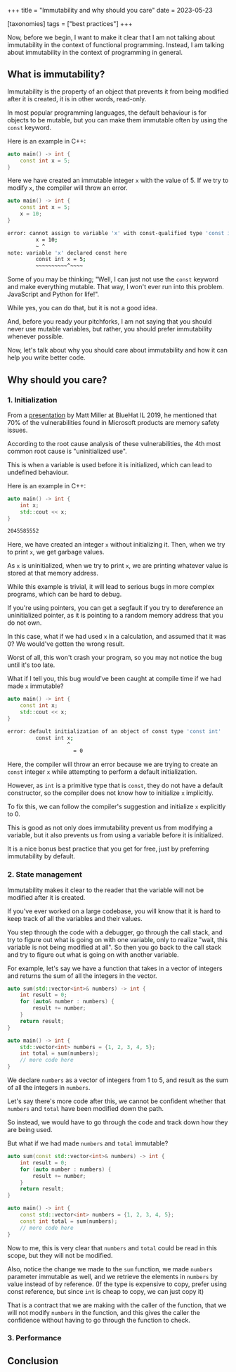 +++
title = "Immutability and why should you care"
date = 2023-05-23

[taxonomies]
tags = ["best practices"]
+++

Now, before we begin, I want to make it clear that I am not talking about immutability in the context of functional programming. Instead, I am talking about immutability in the context of programming in general.

## What is immutability?

Immutability is the property of an object that prevents it from being modified after it is created, it is in other words, read-only.

In most popular programming languages, the default behaviour is for objects to be mutable, but you can make them immutable often by using the `const` keyword.

Here is an example in C++:

```cpp
auto main() -> int {
    const int x = 5;
}
```

Here we have created an immutable integer `x` with the value of 5. If we try to modify `x`, the compiler will throw an error.

```cpp
auto main() -> int {
    const int x = 5;
    x = 10;
}
```

```bash
error: cannot assign to variable 'x' with const-qualified type 'const int'
         x = 10;
         ~ ^
note: variable 'x' declared const here
         const int x = 5;
         ~~~~~~~~~~^~~~~
```

Some of you may be thinking; "Well, I can just not use the `const` keyword and make everything mutable. That way, I won't ever run into this problem. JavaScript and Python for life!".

While yes, you can do that, but it is not a good idea.

And, before you ready your pitchforks, I am not saying that you should never use mutable variables, but rather, you should prefer immutability whenever possible.

Now, let's talk about why you should care about immutability and how it can help you write better code.

## Why should you care?

### 1. Initialization

From a [presentation](https://github.com/microsoft/MSRC-Security-Research/blob/master/presentations/2019_02_BlueHatIL/2019_01%20-%20BlueHatIL%20-%20Trends%2C%20challenge%2C%20and%20shifts%20in%20software%20vulnerability%20mitigation.pdf) by Matt Miller at BlueHat IL 2019, he mentioned that 70% of the vulnerabilities found in Microsoft products are memory safety issues.

According to the root cause analysis of these vulnerabilities, the 4th most common root cause is "uninitialized use".

This is when a variable is used before it is initialized, which can lead to undefined behaviour.

Here is an example in C++:

```cpp
auto main() -> int {
    int x;
    std::cout << x;
}
```

```bash
2045585552
```

Here, we have created an integer `x` without initializing it. Then, when we try to print `x`, we get garbage values.

As `x` is uninitialized, when we try to print `x`, we are printing whatever value is stored at that memory address.

While this example is trivial, it will lead to serious bugs in more complex programs, which can be hard to debug.

If you're using pointers, you can get a segfault if you try to dereference an uninitialized pointer, as it is pointing to a random memory address that you do not own.

In this case, what if we had used `x` in a calculation, and assumed that it was 0? We would've gotten the wrong result.

Worst of all, this won't crash your program, so you may not notice the bug until it's too late.

What if I tell you, this bug would've been caught at compile time if we had made `x` immutable?

```cpp
auto main() -> int {
    const int x;
    std::cout << x; 
}
```

```bash
error: default initialization of an object of const type 'const int'
         const int x;
                   ^
                     = 0
```

Here, the compiler will throw an error because we are trying to create an `const` integer `x` while attempting to perform a default initialization.

However, as `int` is a primitive type that is `const`, they do not have a default constructor, so the compiler does not know how to initialize `x` implicitly.

To fix this, we can follow the compiler's suggestion and initialize `x` explicitly to 0.

This is good as not only does immutability prevent us from modifying a variable, but it also prevents us from using a variable before it is initialized.

It is a nice bonus best practice that you get for free, just by preferring immutability by default.

### 2. State management

Immutability makes it clear to the reader that the variable will not be modified after it is created.

If you've ever worked on a large codebase, you will know that it is hard to keep track of all the variables and their values.

You step through the code with a debugger, go through the call stack, and try to figure out what is going on with one variable, only to realize "wait, this variable is not being modified at all". So then you go back to the call stack and try to figure out what is going on with another variable.

For example, let's say we have a function that takes in a vector of integers and returns the sum of all the integers in the vector.

```cpp
auto sum(std::vector<int>& numbers) -> int {
    int result = 0;
    for (auto& number : numbers) {
        result += number;
    }
    return result;
}

auto main() -> int {
    std::vector<int> numbers = {1, 2, 3, 4, 5};
    int total = sum(numbers);
    // more code here
}
```

We declare `numbers` as a vector of integers from 1 to 5, and result as the sum of all the integers in `numbers`.

Let's say there's more code after this, we cannot be confident whether that `numbers` and `total` have been modified down the path.

So instead, we would have to go through the code and track down how they are being used.

But what if we had made `numbers` and `total` immutable?

```cpp
auto sum(const std::vector<int>& numbers) -> int {
    int result = 0;
    for (auto number : numbers) {
        result += number;
    }
    return result;
}

auto main() -> int {
    const std::vector<int> numbers = {1, 2, 3, 4, 5};
    const int total = sum(numbers);
    // more code here
}
```

Now to me, this is very clear that `numbers` and `total` could be read in this scope, but they will not be modified.

Also, notice the change we made to the `sum` function, we made `numbers` parameter immutable as well, and we retrieve the elements in `numbers` by value instead of by reference. (If the type is expensive to copy, prefer using const reference, but since `int` is cheap to copy, we can just copy it)

That is a contract that we are making with the caller of the function, that we will not modify `numbers` in the function, and this gives the caller the confidence without having to go through the function to check.

### 3. Performance

## Conclusion
